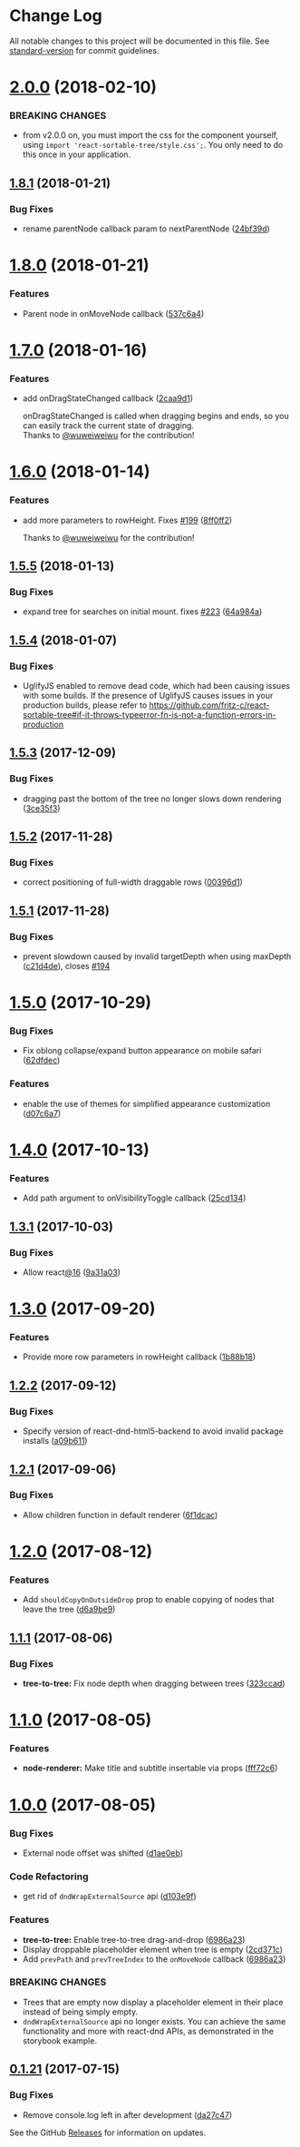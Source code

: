 # Change Log

All notable changes to this project will be documented in this file. See [standard-version](https://github.com/conventional-changelog/standard-version) for commit guidelines.

<a name="2.0.0"></a>
# [2.0.0](https://github.com/fritz-c/react-sortable-tree/compare/v1.8.1...v2.0.0) (2018-02-10)


### BREAKING CHANGES

* from v2.0.0 on, you must import the css for the
component yourself, using `import 'react-sortable-tree/style.css';`.
You only need to do this once in your application.



<a name="1.8.1"></a>
## [1.8.1](https://github.com/fritz-c/react-sortable-tree/compare/v1.8.0...v1.8.1) (2018-01-21)


### Bug Fixes

* rename parentNode callback param to nextParentNode ([24bf39d](https://github.com/fritz-c/react-sortable-tree/commit/24bf39d))



<a name="1.8.0"></a>
# [1.8.0](https://github.com/fritz-c/react-sortable-tree/compare/v1.7.0...v1.8.0) (2018-01-21)


### Features

* Parent node in onMoveNode callback ([537c6a4](https://github.com/fritz-c/react-sortable-tree/commit/537c6a4))



<a name="1.7.0"></a>
# [1.7.0](https://github.com/fritz-c/react-sortable-tree/compare/v1.6.0...v1.7.0) (2018-01-16)


### Features

* add onDragStateChanged callback ([2caa9d1](https://github.com/fritz-c/react-sortable-tree/commit/2caa9d1))
  
  onDragStateChanged is called when dragging begins and ends, so you can easily track the current state of dragging.<br />
  Thanks to [@wuweiweiwu](https://github.com/wuweiweiwu) for the contribution!



<a name="1.6.0"></a>
# [1.6.0](https://github.com/fritz-c/react-sortable-tree/compare/v1.5.5...v1.6.0) (2018-01-14)


### Features

* add more parameters to rowHeight. Fixes [#199](https://github.com/fritz-c/react-sortable-tree/issues/199) ([8ff0ff2](https://github.com/fritz-c/react-sortable-tree/commit/8ff0ff2))
  
  Thanks to [@wuweiweiwu](https://github.com/wuweiweiwu) for the contribution!



<a name="1.5.5"></a>
## [1.5.5](https://github.com/fritz-c/react-sortable-tree/compare/v1.5.4...v1.5.5) (2018-01-13)


### Bug Fixes

* expand tree for searches on initial mount. fixes [#223](https://github.com/fritz-c/react-sortable-tree/issues/223) ([64a984a](https://github.com/fritz-c/react-sortable-tree/commit/64a984a))



<a name="1.5.4"></a>
## [1.5.4](https://github.com/fritz-c/react-sortable-tree/compare/v1.5.3...v1.5.4) (2018-01-07)

### Bug Fixes

* UglifyJS enabled to remove dead code, which had been causing issues with some builds. If the presence of UglifyJS causes issues in your production builds, please refer to https://github.com/fritz-c/react-sortable-tree#if-it-throws-typeerror-fn-is-not-a-function-errors-in-production



<a name="1.5.3"></a>
## [1.5.3](https://github.com/fritz-c/react-sortable-tree/compare/v1.5.2...v1.5.3) (2017-12-09)


### Bug Fixes

* dragging past the bottom of the tree no longer slows down rendering ([3ce35f3](https://github.com/fritz-c/react-sortable-tree/commit/3ce35f3))



<a name="1.5.2"></a>
## [1.5.2](https://github.com/fritz-c/react-sortable-tree/compare/v1.5.1...v1.5.2) (2017-11-28)


### Bug Fixes

* correct positioning of full-width draggable rows ([00396d1](https://github.com/fritz-c/react-sortable-tree/commit/00396d1))



<a name="1.5.1"></a>
## [1.5.1](https://github.com/fritz-c/react-sortable-tree/compare/v1.5.0...v1.5.1) (2017-11-28)


### Bug Fixes

* prevent slowdown caused by invalid targetDepth when using maxDepth ([c21d4de](https://github.com/fritz-c/react-sortable-tree/commit/c21d4de)), closes [#194](https://github.com/fritz-c/react-sortable-tree/issues/194)



<a name="1.5.0"></a>
# [1.5.0](https://github.com/fritz-c/react-sortable-tree/compare/v1.4.0...v1.5.0) (2017-10-29)


### Bug Fixes

* Fix oblong collapse/expand button appearance on mobile safari ([62dfdec](https://github.com/fritz-c/react-sortable-tree/commit/62dfdec))


### Features

* enable the use of themes for simplified appearance customization ([d07c6a7](https://github.com/fritz-c/react-sortable-tree/commit/d07c6a7))



<a name="1.4.0"></a>
# [1.4.0](https://github.com/fritz-c/react-sortable-tree/compare/v1.3.1...v1.4.0) (2017-10-13)


### Features

* Add path argument to onVisibilityToggle callback ([25cd134](https://github.com/fritz-c/react-sortable-tree/commit/25cd134))



<a name="1.3.1"></a>
## [1.3.1](https://github.com/fritz-c/react-sortable-tree/compare/v1.3.0...v1.3.1) (2017-10-03)


### Bug Fixes

* Allow react[@16](https://github.com/16) ([9a31a03](https://github.com/fritz-c/react-sortable-tree/commit/9a31a03))



<a name="1.3.0"></a>
# [1.3.0](https://github.com/fritz-c/react-sortable-tree/compare/v1.2.2...v1.3.0) (2017-09-20)


### Features

* Provide more row parameters in rowHeight callback ([1b88b18](https://github.com/fritz-c/react-sortable-tree/commit/1b88b18))



<a name="1.2.2"></a>
## [1.2.2](https://github.com/fritz-c/react-sortable-tree/compare/v1.2.1...v1.2.2) (2017-09-12)


### Bug Fixes

* Specify version of react-dnd-html5-backend to avoid invalid package installs ([a09b611](https://github.com/fritz-c/react-sortable-tree/commit/a09b611))



<a name="1.2.1"></a>
## [1.2.1](https://github.com/fritz-c/react-sortable-tree/compare/v1.2.0...v1.2.1) (2017-09-06)


### Bug Fixes

* Allow children function in default renderer ([6f1dcac](https://github.com/fritz-c/react-sortable-tree/commit/6f1dcac))



<a name="1.2.0"></a>
# [1.2.0](https://github.com/fritz-c/react-sortable-tree/compare/v1.1.1...v1.2.0) (2017-08-12)


### Features

* Add `shouldCopyOnOutsideDrop` prop to enable copying of nodes that leave the tree ([d6a9be9](https://github.com/fritz-c/react-sortable-tree/commit/d6a9be9))



<a name="1.1.1"></a>
## [1.1.1](https://github.com/fritz-c/react-sortable-tree/compare/v1.1.0...v1.1.1) (2017-08-06)


### Bug Fixes

* **tree-to-tree:** Fix node depth when dragging between trees ([323ccad](https://github.com/fritz-c/react-sortable-tree/commit/323ccad))



<a name="1.1.0"></a>
# [1.1.0](https://github.com/fritz-c/react-sortable-tree/compare/v1.0.0...v1.1.0) (2017-08-05)


### Features

* **node-renderer:** Make title and subtitle insertable via props ([fff72c6](https://github.com/fritz-c/react-sortable-tree/commit/fff72c6))



<a name="1.0.0"></a>
# [1.0.0](https://github.com/fritz-c/react-sortable-tree/compare/v0.1.21...v1.0.0) (2017-08-05)


### Bug Fixes

* External node offset was shifted ([d1ae0eb](https://github.com/fritz-c/react-sortable-tree/commit/d1ae0eb))


### Code Refactoring

* get rid of `dndWrapExternalSource` api ([d103e9f](https://github.com/fritz-c/react-sortable-tree/commit/d103e9f))


### Features

* **tree-to-tree:** Enable tree-to-tree drag-and-drop ([6986a23](https://github.com/fritz-c/react-sortable-tree/commit/6986a23))
* Display droppable placeholder element when tree is empty ([2cd371c](https://github.com/fritz-c/react-sortable-tree/commit/2cd371c))
* Add `prevPath` and `prevTreeIndex` to the `onMoveNode` callback ([6986a23](https://github.com/fritz-c/react-sortable-tree/commit/6986a23))


### BREAKING CHANGES

* Trees that are empty now display a placeholder element
in their place instead of being simply empty.
* `dndWrapExternalSource` api no longer exists.
You can achieve the same functionality and more with react-dnd
APIs, as demonstrated in the storybook example.



<a name="0.1.21"></a>
## [0.1.21](https://github.com/fritz-c/react-sortable-tree/compare/v0.1.20...v0.1.21) (2017-07-15)


### Bug Fixes

* Remove console.log left in after development ([da27c47](https://github.com/fritz-c/react-sortable-tree/commit/da27c47))



See the GitHub [Releases](https://github.com/fritz-c/react-sortable-tree/releases) for information on updates.
